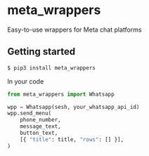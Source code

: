 # meta_wrappers

Easy-to-use wrappers for Meta chat platforms

## Getting started

```sh
$ pip3 install meta_wrappers
```

In your code
```py
from meta_wrappers import Whatsapp

wpp = Whatsapp(sesh, your_whatsapp_api_id)
wpp.send_menu(
    phone_number,
    message_text,
    button_text,
    [{ "title": title, "rows": [] }],
)
```
